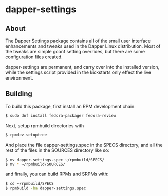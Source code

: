 # dapper-settings

## About
The Dapper Settings package contains all of the small user interface enhancements and tweaks used in the Dapper Linux distribution. Most of the tweaks are simple gconf setting overrides, but there are some configuration files created. 

dapper-settings are permanent, and carry over into the installed version, while the settings script provided in the kickstarts only effect the live environment.


## Building
To build this package, first install an RPM development chain:

```bash
$ sudo dnf install fedora-packager fedora-review

```

Next, setup rpmbuild directories with

```bash
$ rpmdev-setuptree
```
And place the file dapper-settings.spec in the SPECS directory, and all the rest of the files in the SOURCES directory like so:
```bash
$ mv dapper-settings.spec ~/rpmbuild/SPECS/
$ mv * ~/rpmbuild/SOURCES/
```

and finally, you can build RPMs and SRPMs with:
```bash
$ cd ~/rpmbuild/SPECS
$ rpmbuild -ba dapper-settings.spec
```


